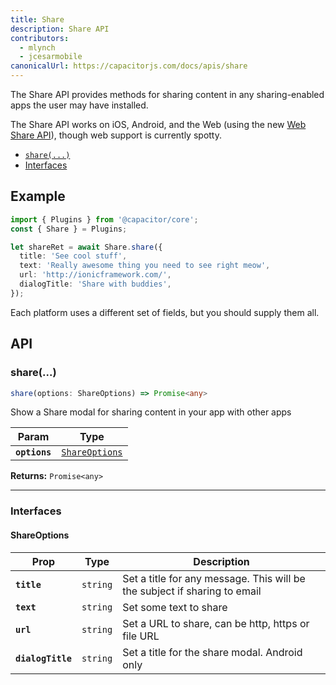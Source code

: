 ```yaml
---
title: Share
description: Share API
contributors:
  - mlynch
  - jcesarmobile
canonicalUrl: https://capacitorjs.com/docs/apis/share
---
```


<plugin-platforms platforms="pwa,ios,android"></plugin-platforms>

The Share API provides methods for sharing content in any sharing-enabled apps the user may have installed.

The Share API works on iOS, Android, and the Web (using the new [Web Share API](https://developers.google.com/web/updates/2016/09/navigator-share)), though web support is currently spotty.

- [`share(...)`](#share)
- [Interfaces](#interfaces)

## Example

```typescript
import { Plugins } from '@capacitor/core';
const { Share } = Plugins;

let shareRet = await Share.share({
  title: 'See cool stuff',
  text: 'Really awesome thing you need to see right meow',
  url: 'http://ionicframework.com/',
  dialogTitle: 'Share with buddies',
});
```

Each platform uses a different set of fields, but you should supply them all.

## API

### share(...)

```typescript
share(options: ShareOptions) => Promise<any>
```

Show a Share modal for sharing content in your app with other apps

| Param         | Type                                                  |
| ------------- | ----------------------------------------------------- |
| **`options`** | <code><a href="#shareoptions">ShareOptions</a></code> |

**Returns:** <code>Promise&lt;any&gt;</code>

---

### Interfaces

#### ShareOptions

| Prop              | Type                | Description                                                               |
| ----------------- | ------------------- | ------------------------------------------------------------------------- |
| **`title`**       | <code>string</code> | Set a title for any message. This will be the subject if sharing to email |
| **`text`**        | <code>string</code> | Set some text to share                                                    |
| **`url`**         | <code>string</code> | Set a URL to share, can be http, https or file URL                        |
| **`dialogTitle`** | <code>string</code> | Set a title for the share modal. Android only                             |
